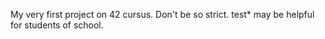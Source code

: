 My very first project on 42 cursus. Don't be so strict.
test* may be helpful for students of school.
